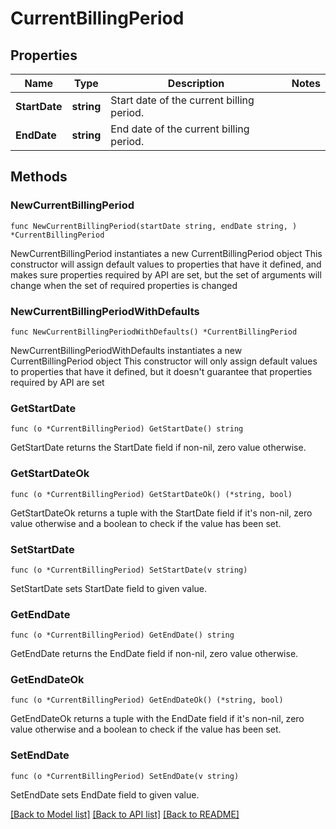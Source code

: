 # CurrentBillingPeriod

## Properties

Name | Type | Description | Notes
------------ | ------------- | ------------- | -------------
**StartDate** | **string** | Start date of the current billing period. | 
**EndDate** | **string** | End date of the current billing period. | 

## Methods

### NewCurrentBillingPeriod

`func NewCurrentBillingPeriod(startDate string, endDate string, ) *CurrentBillingPeriod`

NewCurrentBillingPeriod instantiates a new CurrentBillingPeriod object
This constructor will assign default values to properties that have it defined,
and makes sure properties required by API are set, but the set of arguments
will change when the set of required properties is changed

### NewCurrentBillingPeriodWithDefaults

`func NewCurrentBillingPeriodWithDefaults() *CurrentBillingPeriod`

NewCurrentBillingPeriodWithDefaults instantiates a new CurrentBillingPeriod object
This constructor will only assign default values to properties that have it defined,
but it doesn't guarantee that properties required by API are set

### GetStartDate

`func (o *CurrentBillingPeriod) GetStartDate() string`

GetStartDate returns the StartDate field if non-nil, zero value otherwise.

### GetStartDateOk

`func (o *CurrentBillingPeriod) GetStartDateOk() (*string, bool)`

GetStartDateOk returns a tuple with the StartDate field if it's non-nil, zero value otherwise
and a boolean to check if the value has been set.

### SetStartDate

`func (o *CurrentBillingPeriod) SetStartDate(v string)`

SetStartDate sets StartDate field to given value.


### GetEndDate

`func (o *CurrentBillingPeriod) GetEndDate() string`

GetEndDate returns the EndDate field if non-nil, zero value otherwise.

### GetEndDateOk

`func (o *CurrentBillingPeriod) GetEndDateOk() (*string, bool)`

GetEndDateOk returns a tuple with the EndDate field if it's non-nil, zero value otherwise
and a boolean to check if the value has been set.

### SetEndDate

`func (o *CurrentBillingPeriod) SetEndDate(v string)`

SetEndDate sets EndDate field to given value.



[[Back to Model list]](../README.md#documentation-for-models) [[Back to API list]](../README.md#documentation-for-api-endpoints) [[Back to README]](../README.md)


